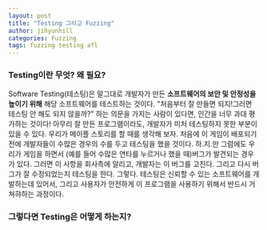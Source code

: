 ```yaml
---
layout: post
title: "Testing 그리고 Fuzzing"
author: jihyunhill
categories: Fuzzing
tags: fuzzing testing afl
---
```


### Testing이란 무엇? 왜 필요?         

Software Testing(테스팅)은 말그대로 개발자가 만든 __소프트웨어의 보안 및 안정성을 높이기 위해__ 해당 소프트웨어를 테스트하는 것이다. "처음부터 잘 만들면 되지!그러면 테스팅 안 해도 되지 않을까?" 하는 의문을 가지는 사람이 있다면, 인간을 너무 과대 평가하는 것이다! 아무리 잘 만든 프로그램이라도, 개발자가 미처 테스팅하지 못한 부분이 있을 수 있다. 우리가 메이플 스토리를 할 때를 생각해 보자. 처음에 이 게임이 배포되기 전에 개발자들이 수많은 경우의 수를 두고 테스팅을 했을 것이다. 하.지.만 그럼에도 우리가 게임을 하면서 (예를 들어 수많은 연타를 누르거나 했을 때)버그가 발견되는 경우가 있다. 그러면 이 사항을 회사측에 알리고, 개발자는 이 버그를 고친다. 그리고 다시 버그가 잘 수정되었는지 테스팅을 한다. 그렇다. 테스팅은 신뢰할 수 있는 소프트웨어를 개발하는데 있어서, 그리고 사용자가 안전하게 이 프로그램을 사용하기 위해서 반드시 거쳐햐하는 과정이다.


### 그렇다면 Testing은 어떻게 하는지? 
